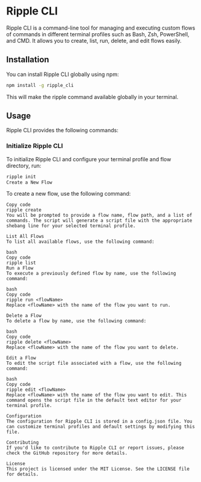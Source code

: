 # Ripple CLI
Ripple CLI is a command-line tool for managing and executing custom flows of commands in different terminal profiles such as Bash, Zsh, PowerShell, and CMD. It allows you to create, list, run, delete, and edit flows easily.

## Installation
You can install Ripple CLI globally using npm:

```bash
npm install -g ripple_cli
```
This will make the ripple command available globally in your terminal.

## Usage
Ripple CLI provides the following commands:

### Initialize Ripple CLI
To initialize Ripple CLI and configure your terminal profile and flow directory, run:

```bash
ripple init
Create a New Flow
```
To create a new flow, use the following command:

```[bash]
Copy code
ripple create
You will be prompted to provide a flow name, flow path, and a list of commands. The script will generate a script file with the appropriate shebang line for your selected terminal profile.

List All Flows
To list all available flows, use the following command:

bash
Copy code
ripple list
Run a Flow
To execute a previously defined flow by name, use the following command:

bash
Copy code
ripple run <flowName>
Replace <flowName> with the name of the flow you want to run.

Delete a Flow
To delete a flow by name, use the following command:

bash
Copy code
ripple delete <flowName>
Replace <flowName> with the name of the flow you want to delete.

Edit a Flow
To edit the script file associated with a flow, use the following command:

bash
Copy code
ripple edit <flowName>
Replace <flowName> with the name of the flow you want to edit. This command opens the script file in the default text editor for your terminal profile.

Configuration
The configuration for Ripple CLI is stored in a config.json file. You can customize terminal profiles and default settings by modifying this file.

Contributing
If you'd like to contribute to Ripple CLI or report issues, please check the GitHub repository for more details.

License
This project is licensed under the MIT License. See the LICENSE file for details.

